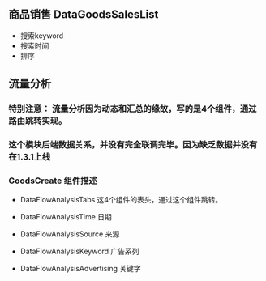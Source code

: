 ## 商品销售 DataGoodsSalesList

- 搜索keyword
- 搜索时间
- 排序


## 流量分析

### 特别注意： 流量分析因为动态和汇总的缘故，写的是4个组件，通过路由跳转实现。
### 这个模块后端数据关系，并没有完全联调完毕。因为缺乏数据并没有在1.3.1上线

### GoodsCreate 组件描述

- DataFlowAnalysisTabs 这4个组件的表头，通过这个组件跳转。

- DataFlowAnalysisTime 日期
- DataFlowAnalysisSource 来源
- DataFlowAnalysisKeyword 广告系列
- DataFlowAnalysisAdvertising 关键字
